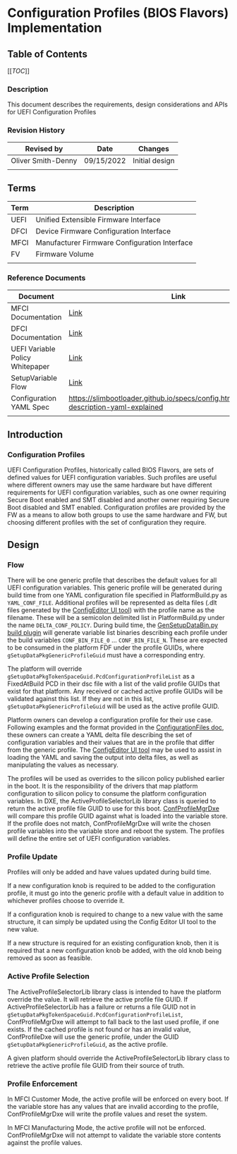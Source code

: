 # Configuration Profiles (BIOS Flavors) Implementation

## Table of Contents

[[_TOC_]]

### Description

This document describes the requirements, design considerations and APIs for UEFI Configuration Profiles

### Revision History

| Revised by   | Date      | Changes           |
| ------------ | --------- | ------------------|
| Oliver Smith-Denny   | 09/15/2022| Initial design |
|   |  |  |

## Terms

| Term   | Description                     |
| ------ | ------------------------------- |
| UEFI | Unified Extensible Firmware Interface |
| DFCI | Device Firmware Configuration Interface |
| MFCI | Manufacturer Firmware Configuration Interface |
| FV | Firmware Volume |
| | |

### Reference Documents

| Document                                  | Link                                |
| ----------------------------------------- | ----------------------------------- |
| MFCI Documentation | [Link](https://microsoft.github.io/mu/dyn/mu_plus/MfciPkg/Docs/Mfci_Feature/)  |
| DFCI Documentation | [Link](https://microsoft.github.io/mu/dyn/mu_plus/DfciPkg/Docs/Dfci_Feature/)  |
| UEFI Variable Policy Whitepaper | [Link](https://github.com/microsoft/mu_basecore/blob/release/202102/MdeModulePkg/Library/VariablePolicyLib/ReadMe.md)  |
| SetupVariable Flow | [Link](../Overview/Overview.md) |
| Configuration YAML Spec | <https://slimbootloader.github.io/specs/config.html#configuration-description-yaml-explained> |
| | |

## Introduction

### Configuration Profiles

UEFI Configuration Profiles, historically called BIOS Flavors, are sets of defined values for UEFI configuration variables.
Such profiles are useful where different owners may use the same hardware but have different requirements for UEFI
configuration variables, such as one owner requiring Secure Boot enabled and SMT disabled and another owner requiring
Secure Boot disabled and SMT enabled. Configuration profiles are provided by the FW as a means to allow both groups to
use the same hardware and FW, but choosing different profiles with the set of configuration they require.

## Design

### Flow

There will be one generic profile that describes the default values for all UEFI configuration variables. This
generic profile will be generated during build time from one YAML configuration file specified in PlatformBuild.py as
`YAML_CONF_FILE`. Additional profiles will be represented as delta files (.dlt files generated by the
[ConfigEditor UI tool](../../Tools/ConfigEditor.py))
with the profile name as the filename. These will be a semicolon delimited list in PlatformBuild.py under the name
`DELTA_CONF_POLICY`. During build time, the
[GenSetupDataBin.py build plugin](../../Plugins/GenSetupDataBin/GenSetupDataBin.py)
will generate variable list binaries describing each profile under the build variables `CONF_BIN_FILE_0` ...
`CONF_BIN_FILE_N`. These are expected to be consumed in the platform FDF under the profile GUIDs, where
`gSetupDataPkgGenericProfileGuid` must have a corresponding entry.

The platform will override `gSetupDataPkgTokenSpaceGuid.PcdConfigurationProfileList` as a FixedAtBuild PCD in their
dsc file with a list of the valid profile GUIDs that exist for that platform. Any received or cached active profile
GUIDs will be validated against this list. If they are not in this list, `gSetupDataPkgGenericProfileGuid` will be used
as the active profile GUID.

Platform owners can develop a configuration profile for their use case. Following examples and the format provided in
the [ConfigurationFiles doc](../ConfigurationFiles/ConfigurationFiles.md), these owners can create a YAML delta file
describing the set of configuration variables and their values that are in the profile that differ from the generic
profile. The [ConfigEditor UI tool](../../Tools/ConfigEditor.py) may be used to assist in loading the YAML and saving
the output into delta files, as well as manipulating the values as necessary.

The profiles will be used as overrides to the silicon policy published earlier in the boot. It is the responsibility
of the drivers that map platform configuration to silicon policy to consume the platform configuration variables.
In DXE, the ActiveProfileSelectorLib library class is queried to return the active profile file GUID to use for this
boot. [ConfProfileMgrDxe](../../ConfProfileMgrDxe/ConfProfileMgrDxe.c) will compare this profile GUID against what is
loaded into the variable store. If the profile does not match, ConfProfileMgrDxe will write the chosen profile variables
into the variable store and reboot the system. The profiles will define the entire set of UEFI configuration variables.

### Profile Update

Profiles will only be added and have values updated during build time.

If a new configuration knob is required to be added to the configuration profile, it must go into the generic profile
with a default value in addition to whichever profiles choose to override it.

If a configuration knob is required to change to a new value with the same structure, it can simply be updated using the
Config Editor UI tool to the new value.

If a new structure is required for an existing configuration knob, then it is required that a new configuration knob
be added, with the old knob being removed as soon as feasible.

### Active Profile Selection

The ActiveProfileSelectorLib library class is intended to have the platform override the value. It will retrieve the
active profile file GUID. If ActiveProfileSelectorLib has a failure or returns a file GUID not in
`gSetupDataPkgTokenSpaceGuid.PcdConfigurationProfileList`, ConfProfileMgrDxe will attempt to fall back to the last used
profile, if one exists. If the cached profile is not found or has an invalid value, ConfProfileDxe will use the generic
profile, under the GUID `gSetupDataPkgGenericProfileGuid`, as the active profile.

A given platform should override the ActiveProfileSelectorLib library class to retrieve the active profile file
GUID from their source of truth.

### Profile Enforcement

In MFCI Customer Mode, the active profile will be enforced on every boot. If the variable store has any
values that are invalid according to the profile, ConfProfileMgrDxe will write the profile values and reset the system.

In MFCI Manufacturing Mode, the active profile will not be enforced. ConfProfileMgrDxe will not
attempt to validate the variable store contents against the profile values.
